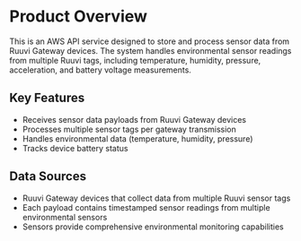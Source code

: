 # Product Overview

This is an AWS API service designed to store and process sensor data from Ruuvi Gateway devices. The system handles environmental sensor readings from multiple Ruuvi tags, including temperature, humidity, pressure, acceleration, and battery voltage measurements.

## Key Features
- Receives sensor data payloads from Ruuvi Gateway devices
- Processes multiple sensor tags per gateway transmission
- Handles environmental data (temperature, humidity, pressure)
- Tracks device battery status

## Data Sources
- Ruuvi Gateway devices that collect data from multiple Ruuvi sensor tags
- Each payload contains timestamped sensor readings from multiple environmental sensors
- Sensors provide comprehensive environmental monitoring capabilities